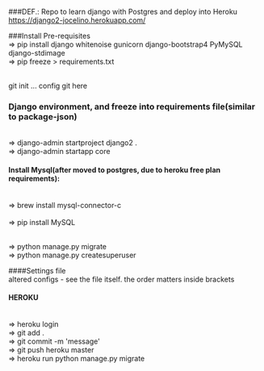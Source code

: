 ###DEF.: Repo to learn django with Postgres and deploy into Heroku
<br>https://django2-jocelino.herokuapp.com/

###Install Pre-requisites
<br>⇒  pip install django whitenoise gunicorn django-bootstrap4 PyMySQL django-stdimage
<br>⇒  pip freeze > requirements.txt

<br>git init ... config git here

### Django environment, and freeze into requirements file(similar to package-json)
<br> ⇒  django-admin startproject django2 .
<br> ⇒  django-admin startapp core

#### Install Mysql(after moved to postgres, due to heroku free plan requirements):
<br>⇒  brew install mysql-connector-c          
<br>⇒  pip install MySQL          

<br>⇒  python manage.py migrate
<br>⇒  python manage.py createsuperuser

####Settings file
<br>altered configs - see the file itself. the order matters inside brackets


#### HEROKU
<br>⇒  heroku login
<br>⇒  git add .
<br>⇒  git commit -m 'message'
<br>⇒  git push heroku master
<br>⇒  heroku run python manage.py migrate

<br>




